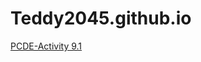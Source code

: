 # Teddy2045.github.io
<a href ="https://teddy2045.github.io/PCDE-Activity-9.1"> PCDE-Activity 9.1 </a>
